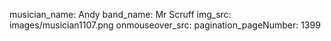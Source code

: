 musician_name: Andy
band_name: Mr Scruff
img_src: images/musician1107.png
onmouseover_src: 
pagination_pageNumber: 1399